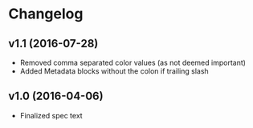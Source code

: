 # Changelog

## v1.1 (2016-07-28)

- Removed comma separated color values (as not deemed important)
- Added Metadata blocks without the colon if trailing slash

## v1.0 (2016-04-06)

- Finalized spec text
